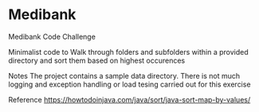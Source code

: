 # Medibank
Medibank Code Challenge

Minimalist code to Walk through folders and subfolders within a provided directory and sort them based on highest occurences

Notes
The project contains a sample data directory.
There is not much logging and exception handling or load tesing carried out for this exercise

Reference
https://howtodoinjava.com/java/sort/java-sort-map-by-values/
